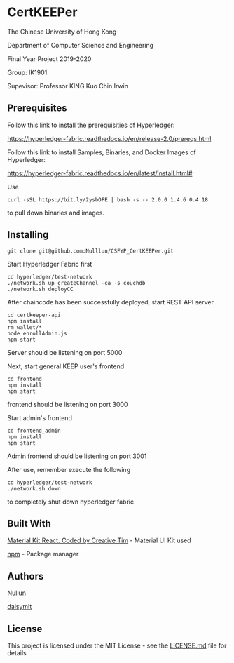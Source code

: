 # CertKEEPer

The Chinese University of Hong Kong

Department of Computer Science and Engineering

Final Year Project 2019-2020


Group: IK1901

Supevisor: Professor KING Kuo Chin Irwin

## Prerequisites
Follow this link to install the prerequisities of Hyperledger:

https://hyperledger-fabric.readthedocs.io/en/release-2.0/prereqs.html

Follow this link to install Samples, Binaries, and Docker Images of Hyperledger:

https://hyperledger-fabric.readthedocs.io/en/latest/install.html#

Use

```
curl -sSL https://bit.ly/2ysbOFE | bash -s -- 2.0.0 1.4.6 0.4.18
```
to pull down binaries and images.

## Installing

```
git clone git@github.com:Nulllun/CSFYP_CertKEEPer.git
```

Start Hyperledger Fabric first
```
cd hyperledger/test-network
./network.sh up createChannel -ca -s couchdb
./network.sh deployCC
```

After chaincode has been successfully deployed, start REST API server
```
cd certkeeper-api
npm install
rm wallet/*
node enrollAdmin.js
npm start
```
Server should be listening on port 5000


Next, start general KEEP user's frontend
```
cd frontend
npm install
npm start
```
frontend should be listening on port 3000


Start admin's frontend
```
cd frontend_admin
npm install
npm start
```
Admin frontend should be listening on port 3001


After use, remember execute the following
```
cd hyperledger/test-network
./network.sh down
```
to completely shut down hyperledger fabric

## Built With
[Material Kit React. Coded by Creative Tim](https://www.creative-tim.com/product/material-kit-react) - Material UI Kit used

[npm](https://www.npmjs.com/) - Package manager

## Authors
[Nullun](https://github.com/Nulllun)

[daisymlt](https://github.com/daisymlt)

## License
This project is licensed under the MIT License - see the [LICENSE.md](https://github.com/Nulllun/CSFYP_CertKEEPer/blob/master/LICENSE) file for details

